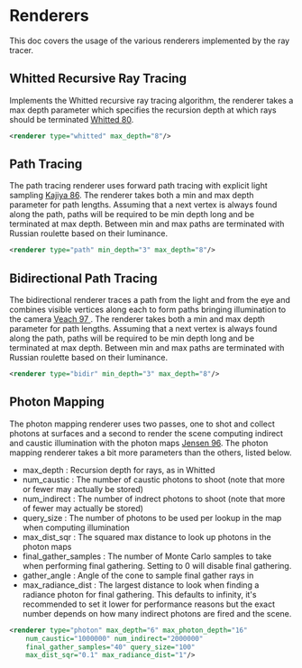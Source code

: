 Renderers
===
This doc covers the usage of the various renderers implemented by the ray tracer.

Whitted Recursive Ray Tracing
---
Implements the Whitted recursive ray tracing algorithm, the renderer takes a max depth parameter which specifies the recursion depth at which rays should be terminated [Whitted 80](http://dl.acm.org/citation.cfm?id=358882).
```XML
<renderer type="whitted" max_depth="8"/>
```

Path Tracing
---
The path tracing renderer uses forward path tracing with explicit light sampling [Kajiya 86](http://dl.acm.org/citation.cfm?id=15902). The renderer takes both a min and max depth parameter for path lengths. Assuming that a next vertex is always found along the path, paths will be required to be min depth long and be terminated at max depth. Between min and max paths are terminated with Russian roulette based on their luminance.
```XML
<renderer type="path" min_depth="3" max_depth="8"/>
```

Bidirectional Path Tracing
---
The bidirectional renderer traces a path from the light and from the eye and combines visible vertices along each to form paths bringing illumination to the camera [Veach 97 ](htt9ps://graphics.stanford.edu/papers/veach_thesis/). The renderer takes both a min and max depth parameter for path lengths. Assuming that a next vertex is always found along the path, paths will be required to be min depth long and be terminated at max depth. Between min and max paths are terminated with Russian roulette based on their luminance.
```XML
<renderer type="bidir" min_depth="3" max_depth="8"/>
```

Photon Mapping
---
The photon mapping renderer uses two passes, one to shot and collect photons at surfaces and a second to render the scene computing indirect and caustic illumination with the photon maps [Jensen 96](http://graphics.ucsd.edu/~henrik/papers/photon_map/). The photon mapping renderer takes a bit more parameters than the others, listed below.

- max_depth : Recursion depth for rays, as in Whitted
- num_caustic : The number of caustic photons to shoot (note that more or fewer may actually be stored)
- num_indirect : The number of indrect photons to shoot (note that more of fewer may actually be stored)
- query_size : The number of photons to be used per lookup in the map when computing illumination
- max_dist_sqr : The squared max distance to look up photons in the photon maps
- final_gather_samples : The number of Monte Carlo samples to take when performing final gathering. Setting to 0 will disable final gathering.
- gather_angle : Angle of the cone to sample final gather rays in
- max_radiance_dist : The largest distance to look when finding a radiance photon for final gathering. This defaults to infinity, it's recommended to set it lower for performance reasons but the exact number depends on how many indirect photons are fired and the scene.


```XML
<renderer type="photon" max_depth="6" max_photon_depth="16"
	num_caustic="1000000" num_indirect="2000000"
	final_gather_samples="40" query_size="100"
	max_dist_sqr="0.1" max_radiance_dist="1"/>
```

